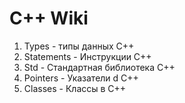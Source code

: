 # C++ Wiki

1. Types - типы данных C++
2. Statements - Инструкции C++
3. Std - Стандартная библиотека C++
4. Рointers - Указатели d C++
5. Classes - Классы в C++